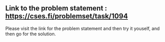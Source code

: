 Link to the problem statement : https://cses.fi/problemset/task/1094
---------------------------------------------------------------------------------------------
Please visit the link for the problem statement and then try it youself, and then go for the solution.
